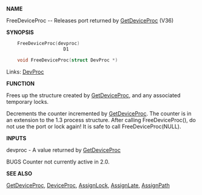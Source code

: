 
**NAME**

FreeDeviceProc -- Releases port returned by [GetDeviceProc](GetDeviceProc.md) (V36)

**SYNOPSIS**

```c
    FreeDeviceProc(devproc)
                     D1

    void FreeDeviceProc(struct DevProc *)

```
Links: [DevProc](_0078.md) 

**FUNCTION**

Frees up the structure created by [GetDeviceProc](GetDeviceProc.md), and any associated
temporary locks.

Decrements the counter incremented by [GetDeviceProc](GetDeviceProc.md).  The counter
is in an extension to the 1.3 process structure.  After calling
FreeDeviceProc(), do not use the port or lock again!  It is safe to
call FreeDeviceProc(NULL).

**INPUTS**

devproc - A value returned by [GetDeviceProc](GetDeviceProc.md)

BUGS
Counter not currently active in 2.0.

**SEE ALSO**

[GetDeviceProc](GetDeviceProc.md), [DeviceProc](DeviceProc.md), [AssignLock](AssignLock.md), [AssignLate](AssignLate.md),
[AssignPath](AssignPath.md)
